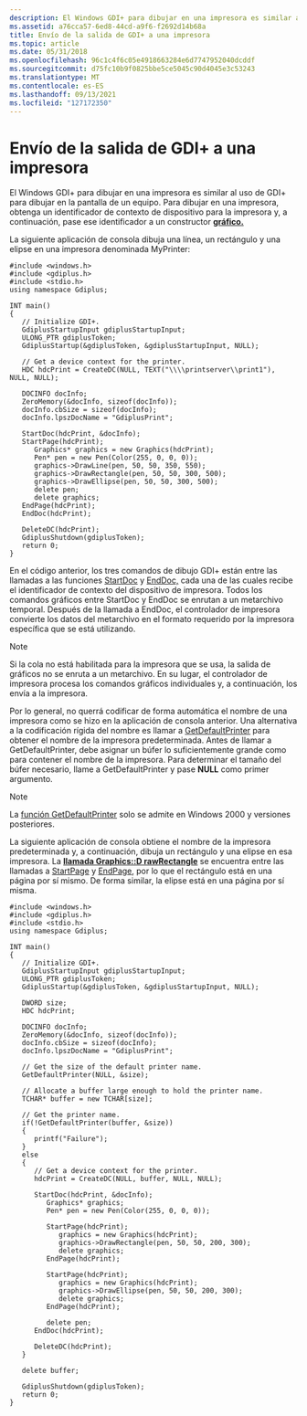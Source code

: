 ```yaml
---
description: El Windows GDI+ para dibujar en una impresora es similar al uso de GDI+ para dibujar en la pantalla de un equipo. Para dibujar en una impresora, obtenga un identificador de contexto de dispositivo para la impresora y, a continuación, pase ese identificador a un constructor gráfico.
ms.assetid: a76cca57-6ed8-44cd-a9f6-f2692d14b68a
title: Envío de la salida de GDI+ a una impresora
ms.topic: article
ms.date: 05/31/2018
ms.openlocfilehash: 96c1c4f6c05e4918663284e6d7747952040dcddf
ms.sourcegitcommit: d75fc10b9f0825bbe5ce5045c90d4045e3c53243
ms.translationtype: MT
ms.contentlocale: es-ES
ms.lasthandoff: 09/13/2021
ms.locfileid: "127172350"
---
```

# <a name="sending-gdi-output-to-a-printer"></a>Envío de la salida de GDI+ a una impresora

El Windows GDI+ para dibujar en una impresora es similar al uso de GDI+ para dibujar en la pantalla de un equipo. Para dibujar en una impresora, obtenga un identificador de contexto de dispositivo para la impresora y, a continuación, pase ese identificador a un constructor [**gráfico.**](/windows/win32/api/gdiplusgraphics/nl-gdiplusgraphics-graphics)

La siguiente aplicación de consola dibuja una línea, un rectángulo y una elipse en una impresora denominada MyPrinter:


```
#include <windows.h>
#include <gdiplus.h>
#include <stdio.h>
using namespace Gdiplus;

INT main()
{
   // Initialize GDI+.
   GdiplusStartupInput gdiplusStartupInput;
   ULONG_PTR gdiplusToken;
   GdiplusStartup(&gdiplusToken, &gdiplusStartupInput, NULL);

   // Get a device context for the printer.
   HDC hdcPrint = CreateDC(NULL, TEXT("\\\\printserver\\print1"), NULL, NULL);

   DOCINFO docInfo;
   ZeroMemory(&docInfo, sizeof(docInfo));
   docInfo.cbSize = sizeof(docInfo);
   docInfo.lpszDocName = "GdiplusPrint";

   StartDoc(hdcPrint, &docInfo);
   StartPage(hdcPrint);
      Graphics* graphics = new Graphics(hdcPrint);
      Pen* pen = new Pen(Color(255, 0, 0, 0));
      graphics->DrawLine(pen, 50, 50, 350, 550);
      graphics->DrawRectangle(pen, 50, 50, 300, 500);
      graphics->DrawEllipse(pen, 50, 50, 300, 500);
      delete pen;
      delete graphics;
   EndPage(hdcPrint);
   EndDoc(hdcPrint);
   
   DeleteDC(hdcPrint);
   GdiplusShutdown(gdiplusToken);
   return 0;
}
```



En el código anterior, los tres comandos de dibujo GDI+ están entre las llamadas a las funciones [StartDoc](/windows/win32/api/wingdi/nf-wingdi-startdocw) y [EndDoc,](/windows/win32/api/wingdi/nf-wingdi-enddoc) cada una de las cuales recibe el identificador de contexto del dispositivo de impresora. Todos los comandos gráficos entre StartDoc y EndDoc se enrutan a un metarchivo temporal. Después de la llamada a EndDoc, el controlador de impresora convierte los datos del metarchivo en el formato requerido por la impresora específica que se está utilizando.

> [!Note]  
> Si la cola no está habilitada para la impresora que se usa, la salida de gráficos no se enruta a un metarchivo. En su lugar, el controlador de impresora procesa los comandos gráficos individuales y, a continuación, los envía a la impresora.

 

Por lo general, no querrá codificar de forma automática el nombre de una impresora como se hizo en la aplicación de consola anterior. Una alternativa a la codificación rígida del nombre es llamar a [GetDefaultPrinter](../printdocs/getdefaultprinter.md) para obtener el nombre de la impresora predeterminada. Antes de llamar a GetDefaultPrinter, debe asignar un búfer lo suficientemente grande como para contener el nombre de la impresora. Para determinar el tamaño del búfer necesario, llame a GetDefaultPrinter y pase **NULL** como primer argumento.

> [!Note]  
> La [función GetDefaultPrinter](../printdocs/getdefaultprinter.md) solo se admite en Windows 2000 y versiones posteriores.

 

La siguiente aplicación de consola obtiene el nombre de la impresora predeterminada y, a continuación, dibuja un rectángulo y una elipse en esa impresora. La [**llamada Graphics::D rawRectangle**](/windows/win32/api/gdiplusgraphics/nf-gdiplusgraphics-graphics-drawrectangle(inconstpen_inint_inint_inint_inint)) se encuentra entre las llamadas a [StartPage](/windows/win32/api/wingdi/nf-wingdi-startpage) y [EndPage](/windows/win32/api/wingdi/nf-wingdi-endpage), por lo que el rectángulo está en una página por sí mismo. De forma similar, la elipse está en una página por sí misma.


```
#include <windows.h>
#include <gdiplus.h>
#include <stdio.h>
using namespace Gdiplus;

INT main()
{
   // Initialize GDI+.
   GdiplusStartupInput gdiplusStartupInput;
   ULONG_PTR gdiplusToken;
   GdiplusStartup(&gdiplusToken, &gdiplusStartupInput, NULL);

   DWORD size;
   HDC hdcPrint;

   DOCINFO docInfo;
   ZeroMemory(&docInfo, sizeof(docInfo));
   docInfo.cbSize = sizeof(docInfo);
   docInfo.lpszDocName = "GdiplusPrint";

   // Get the size of the default printer name.
   GetDefaultPrinter(NULL, &size);

   // Allocate a buffer large enough to hold the printer name.
   TCHAR* buffer = new TCHAR[size];

   // Get the printer name.
   if(!GetDefaultPrinter(buffer, &size))
   {
      printf("Failure");
   }
   else
   {
      // Get a device context for the printer.
      hdcPrint = CreateDC(NULL, buffer, NULL, NULL);

      StartDoc(hdcPrint, &docInfo);
         Graphics* graphics;
         Pen* pen = new Pen(Color(255, 0, 0, 0));

         StartPage(hdcPrint);
            graphics = new Graphics(hdcPrint);
            graphics->DrawRectangle(pen, 50, 50, 200, 300);
            delete graphics;
         EndPage(hdcPrint);

         StartPage(hdcPrint);
            graphics = new Graphics(hdcPrint);
            graphics->DrawEllipse(pen, 50, 50, 200, 300);
            delete graphics;
         EndPage(hdcPrint);

         delete pen;
      EndDoc(hdcPrint);

      DeleteDC(hdcPrint);
   }

   delete buffer;

   GdiplusShutdown(gdiplusToken);
   return 0;
}
```



 

 
